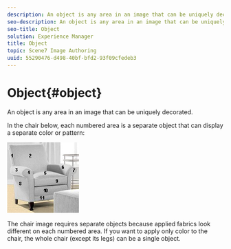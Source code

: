 ```yaml
---
description: An object is any area in an image that can be uniquely decorated.
seo-description: An object is any area in an image that can be uniquely decorated.
seo-title: Object
solution: Experience Manager
title: Object
topic: Scene7 Image Authoring
uuid: 55290476-d498-40bf-bfd2-93f09cfedeb3
---
```


# Object{#object}

An object is any area in an image that can be uniquely decorated.

 In the chair below, each numbered area is a separate object that can display a separate color or pattern:

![](assets/chair_numbered.png)

The chair image requires separate objects because applied fabrics look different on each numbered area. If you want to apply only color to the chair, the whole chair (except its legs) can be a single object. 
